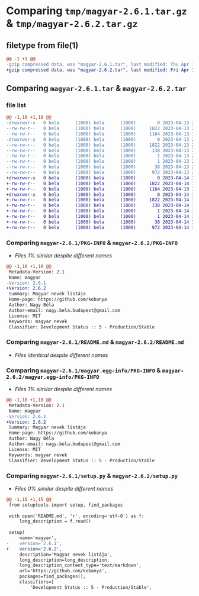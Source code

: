 # Comparing `tmp/magyar-2.6.1.tar.gz` & `tmp/magyar-2.6.2.tar.gz`

## filetype from file(1)

```diff
@@ -1 +1 @@
-gzip compressed data, was "magyar-2.6.1.tar", last modified: Thu Apr 13 20:01:22 2023, max compression
+gzip compressed data, was "magyar-2.6.2.tar", last modified: Fri Apr 14 15:16:18 2023, max compression
```

## Comparing `magyar-2.6.1.tar` & `magyar-2.6.2.tar`

### file list

```diff
@@ -1,10 +1,10 @@
-drwxrwxr-x   0 bela      (1000) bela      (1000)        0 2023-04-13 20:01:22.172490 magyar-2.6.1/
--rw-rw-r--   0 bela      (1000) bela      (1000)     1822 2023-04-13 20:01:22.172490 magyar-2.6.1/PKG-INFO
--rw-rw-r--   0 bela      (1000) bela      (1000)     1164 2023-04-13 19:21:03.000000 magyar-2.6.1/README.md
-drwxrwxr-x   0 bela      (1000) bela      (1000)        0 2023-04-13 20:01:22.172490 magyar-2.6.1/magyar.egg-info/
--rw-rw-r--   0 bela      (1000) bela      (1000)     1822 2023-04-13 20:01:22.000000 magyar-2.6.1/magyar.egg-info/PKG-INFO
--rw-rw-r--   0 bela      (1000) bela      (1000)      138 2023-04-13 20:01:22.000000 magyar-2.6.1/magyar.egg-info/SOURCES.txt
--rw-rw-r--   0 bela      (1000) bela      (1000)        1 2023-04-13 20:01:22.000000 magyar-2.6.1/magyar.egg-info/dependency_links.txt
--rw-rw-r--   0 bela      (1000) bela      (1000)        1 2023-04-13 20:01:22.000000 magyar-2.6.1/magyar.egg-info/top_level.txt
--rw-rw-r--   0 bela      (1000) bela      (1000)       38 2023-04-13 20:01:22.172490 magyar-2.6.1/setup.cfg
--rw-rw-r--   0 bela      (1000) bela      (1000)      972 2023-04-13 20:01:11.000000 magyar-2.6.1/setup.py
+drwxrwxr-x   0 bela      (1000) bela      (1000)        0 2023-04-14 15:16:18.249393 magyar-2.6.2/
+-rw-rw-r--   0 bela      (1000) bela      (1000)     1822 2023-04-14 15:16:18.249393 magyar-2.6.2/PKG-INFO
+-rw-rw-r--   0 bela      (1000) bela      (1000)     1164 2023-04-13 19:21:03.000000 magyar-2.6.2/README.md
+drwxrwxr-x   0 bela      (1000) bela      (1000)        0 2023-04-14 15:16:18.249393 magyar-2.6.2/magyar.egg-info/
+-rw-rw-r--   0 bela      (1000) bela      (1000)     1822 2023-04-14 15:16:18.000000 magyar-2.6.2/magyar.egg-info/PKG-INFO
+-rw-rw-r--   0 bela      (1000) bela      (1000)      138 2023-04-14 15:16:18.000000 magyar-2.6.2/magyar.egg-info/SOURCES.txt
+-rw-rw-r--   0 bela      (1000) bela      (1000)        1 2023-04-14 15:16:18.000000 magyar-2.6.2/magyar.egg-info/dependency_links.txt
+-rw-rw-r--   0 bela      (1000) bela      (1000)        1 2023-04-14 15:16:18.000000 magyar-2.6.2/magyar.egg-info/top_level.txt
+-rw-rw-r--   0 bela      (1000) bela      (1000)       38 2023-04-14 15:16:18.249393 magyar-2.6.2/setup.cfg
+-rw-rw-r--   0 bela      (1000) bela      (1000)      972 2023-04-14 15:12:58.000000 magyar-2.6.2/setup.py
```

### Comparing `magyar-2.6.1/PKG-INFO` & `magyar-2.6.2/PKG-INFO`

 * *Files 1% similar despite different names*

```diff
@@ -1,10 +1,10 @@
 Metadata-Version: 2.1
 Name: magyar
-Version: 2.6.1
+Version: 2.6.2
 Summary: Magyar nevek listája
 Home-page: https://github.com/kobanya
 Author: Nagy Béla
 Author-email: nagy.bela.budapest@gmail.com
 License: MIT
 Keywords: magyar nevek
 Classifier: Development Status :: 5 - Production/Stable
```

### Comparing `magyar-2.6.1/README.md` & `magyar-2.6.2/README.md`

 * *Files identical despite different names*

### Comparing `magyar-2.6.1/magyar.egg-info/PKG-INFO` & `magyar-2.6.2/magyar.egg-info/PKG-INFO`

 * *Files 1% similar despite different names*

```diff
@@ -1,10 +1,10 @@
 Metadata-Version: 2.1
 Name: magyar
-Version: 2.6.1
+Version: 2.6.2
 Summary: Magyar nevek listája
 Home-page: https://github.com/kobanya
 Author: Nagy Béla
 Author-email: nagy.bela.budapest@gmail.com
 License: MIT
 Keywords: magyar nevek
 Classifier: Development Status :: 5 - Production/Stable
```

### Comparing `magyar-2.6.1/setup.py` & `magyar-2.6.2/setup.py`

 * *Files 0% similar despite different names*

```diff
@@ -1,15 +1,15 @@
 from setuptools import setup, find_packages
 
 with open('README.md', 'r', encoding='utf-8') as f:
     long_description = f.read()
 
 setup(
     name='magyar',
-    version='2.6.1',
+    version='2.6.2',
     description='Magyar nevek listája',
     long_description=long_description,
     long_description_content_type='text/markdown',
     url='https://github.com/kobanya',
     packages=find_packages(),
     classifiers=[
         'Development Status :: 5 - Production/Stable',
```


